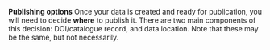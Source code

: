 **Publishing options**
Once your data is created and ready for publication, you will need to decide **where** to publish it. There are two main components of this decision: DOI/catalogue record, and data location. Note that these may be the same, but not necessarily.


